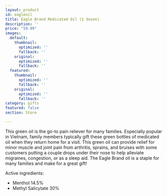 ```yaml
---
layout: product
id: eagleoil
title: Eagle Brand Medicated Oil (1 dozen)
description: ''
price: "59.99"
images:
  default:
    thumbnail:
      optimized: ''
      fallback: ''
    original:
      optimized: ''
      fallback: ''
  featured:
    thumbnail:
      optimized: ''
      fallback: ''
    original:
      optimized: ''
      fallback: ''
category: gifts
featured: false
section: Store

---
```

This green oil is the go-to pain reliever for many families. Especially popular in Vietnam, family members typically gift these green bottles of medicated oil when they return home for a visit. This green oil can provide relief for minor muscle and joint pain from arthritis, sprains, and bruises with some customers putting a couple drops under their nose to help alleviate migraines, congestion, or as a sleep aid. The Eagle Brand oil is a staple for many families and make for a great gift!

Active ingredients: 

* Menthol 14.5%
* Methyl Salicytate 30% 